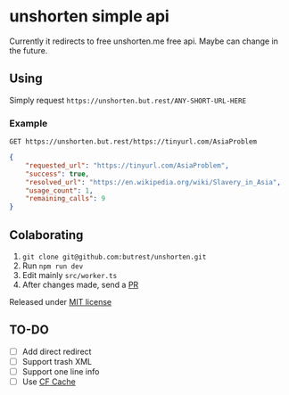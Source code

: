 # unshorten simple api

Currently it redirects to free unshorten.me free api. Maybe can change in the future.

## Using

Simply request `https://unshorten.but.rest/ANY-SHORT-URL-HERE`

### Example

`GET https://unshorten.but.rest/https://tinyurl.com/AsiaProblem`

```json
{
    "requested_url": "https://tinyurl.com/AsiaProblem",
    "success": true,
    "resolved_url": "https://en.wikipedia.org/wiki/Slavery_in_Asia",
    "usage_count": 1,
    "remaining_calls": 9
}
```

## Colaborating

1.  `git clone git@github.com:butrest/unshorten.git`
2.  Run `npm run dev`
3.  Edit mainly `src/worker.ts`
4.  After changes made, send a [PR](https://docs.github.com/en/pull-requests/collaborating-with-pull-requests/proposing-changes-to-your-work-with-pull-requests/about-pull-requests>)

Released under [MIT license](LICENSE)

## TO-DO

- [ ] Add direct redirect
- [ ] Support trash XML
- [ ] Support one line info
- [ ] Use [CF Cache](https://developers.cloudflare.com/workers/examples/cache-api/)
